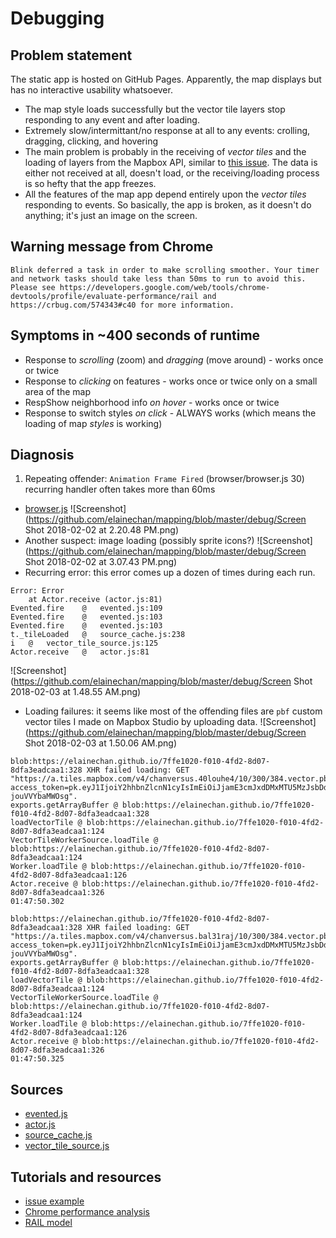 # Debugging
## Problem statement
The static app is hosted on GitHub Pages. Apparently, the map displays but has no interactive usability whatsoever.
- The map style loads successfully but the vector tile layers stop responding to any event and after loading.
- Extremely slow/intermittant/no response at all to any events: crolling, dragging, clicking, and hovering
- The main problem is probably in the receiving of _vector tiles_ and the loading of layers from the Mapbox API, similar to [this issue](https://github.com/mapbox/mapbox-gl-js/issues/4858). The data is either not received at all, doesn't load, or the receiving/loading process is so hefty that the app freezes.
- All the features of the map app depend entirely upon the _vector tiles_ responding to events. So basically, the app is broken, as it doesn't do anything; it's just an image on the screen.
## Warning message from Chrome
```
Blink deferred a task in order to make scrolling smoother. Your timer and network tasks should take less than 50ms to run to avoid this. Please see https://developers.google.com/web/tools/chrome-devtools/profile/evaluate-performance/rail and https://crbug.com/574343#c40 for more information.
```
## Symptoms in ~400 seconds of runtime
- Response to _scrolling_ (zoom) and _dragging_ (move around) - works once or twice
- Response to _clicking_ on features - works once or twice only on a small area of the map
- RespShow neighborhood info _on hover_ - works once or twice
- Response to switch styles _on click_ - ALWAYS works (which means the loading of map _styles_ is working)
## Diagnosis
1. Repeating offender: `Animation Frame Fired` (browser/browser.js 30) recurring handler often takes more than 60ms
- [browser.js](https://github.com/mapbox/mapbox-gl-js/blob/master/src/util/browser.js)
![Screenshot](https://github.com/elainechan/mapping/blob/master/debug/Screen Shot 2018-02-02 at 2.20.48 PM.png)
- Another suspect: image loading (possibly sprite icons?)
![Screenshot](https://github.com/elainechan/mapping/blob/master/debug/Screen Shot 2018-02-02 at 3.07.43 PM.png)
- Recurring error: this error comes up a dozen of times during each run.
```
Error: Error
    at Actor.receive (actor.js:81)
Evented.fire	@	evented.js:109
Evented.fire	@	evented.js:103
Evented.fire	@	evented.js:103
t._tileLoaded	@	source_cache.js:238
i	@	vector_tile_source.js:125
Actor.receive	@	actor.js:81
```
![Screenshot](https://github.com/elainechan/mapping/blob/master/debug/Screen Shot 2018-02-03 at 1.48.55 AM.png)
- Loading failures: it seems like most of the offending files are `pbf` custom vector tiles I made on Mapbox Studio by uploading data.
![Screenshot](https://github.com/elainechan/mapping/blob/master/debug/Screen Shot 2018-02-03 at 1.50.06 AM.png)

```
blob:https://elainechan.github.io/7ffe1020-f010-4fd2-8d07-8dfa3eadcaa1:328 XHR failed loading: GET "https://a.tiles.mapbox.com/v4/chanversus.40louhe4/10/300/384.vector.pbf?access_token=pk.eyJ1IjoiY2hhbnZlcnN1cyIsImEiOiJjamE3cmJxdDMxMTU5MzJsbDdlM2d5OGFqIn0.Od7n9c17-jouVVYbaMWOsg".
exports.getArrayBuffer @ blob:https://elainechan.github.io/7ffe1020-f010-4fd2-8d07-8dfa3eadcaa1:328
loadVectorTile @ blob:https://elainechan.github.io/7ffe1020-f010-4fd2-8d07-8dfa3eadcaa1:124
VectorTileWorkerSource.loadTile @ blob:https://elainechan.github.io/7ffe1020-f010-4fd2-8d07-8dfa3eadcaa1:124
Worker.loadTile @ blob:https://elainechan.github.io/7ffe1020-f010-4fd2-8d07-8dfa3eadcaa1:126
Actor.receive @ blob:https://elainechan.github.io/7ffe1020-f010-4fd2-8d07-8dfa3eadcaa1:326
01:47:50.302
```
```
blob:https://elainechan.github.io/7ffe1020-f010-4fd2-8d07-8dfa3eadcaa1:328 XHR failed loading: GET "https://a.tiles.mapbox.com/v4/chanversus.bal31raj/10/300/384.vector.pbf?access_token=pk.eyJ1IjoiY2hhbnZlcnN1cyIsImEiOiJjamE3cmJxdDMxMTU5MzJsbDdlM2d5OGFqIn0.Od7n9c17-jouVVYbaMWOsg".
exports.getArrayBuffer @ blob:https://elainechan.github.io/7ffe1020-f010-4fd2-8d07-8dfa3eadcaa1:328
loadVectorTile @ blob:https://elainechan.github.io/7ffe1020-f010-4fd2-8d07-8dfa3eadcaa1:124
VectorTileWorkerSource.loadTile @ blob:https://elainechan.github.io/7ffe1020-f010-4fd2-8d07-8dfa3eadcaa1:124
Worker.loadTile @ blob:https://elainechan.github.io/7ffe1020-f010-4fd2-8d07-8dfa3eadcaa1:126
Actor.receive @ blob:https://elainechan.github.io/7ffe1020-f010-4fd2-8d07-8dfa3eadcaa1:326
01:47:50.325
```
## Sources
- [evented.js](https://github.com/mapbox/mapbox-gl-js/blob/master/src/util/evented.js)
- [actor.js](https://github.com/mapbox/mapbox-gl-js/blob/master/src/util/actor.js)
- [source_cache.js](https://github.com/mapbox/mapbox-gl-js/blob/master/src/source/source_cache.js)
- [vector_tile_source.js](https://github.com/mapbox/mapbox-gl-js/blob/master/src/source/vector_tile_source.js)
## Tutorials and resources
- [issue example](https://crbug.com/574343#c40)
- [Chrome performance analysis](https://developers.google.com/web/tools/chrome-devtools/evaluate-performance/reference)
- [RAIL model](https://developers.google.com/web/fundamentals/performance/rail)